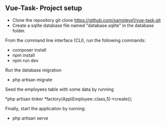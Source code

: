 ## Vue-Task- Project setup

* Clone the repository git clone  https://github.com/samsteve1/vue-task.git
* Create a sqlite database file named "database.sqlite" in the database folder.

From the command line interface (CLI), run the following commands:

* composer install
* npm install 
* npm run dev

Run the database migration 

* php artisan migrate

Seed the employees table with some data by running

*php artisan tinker
*factory(App\Employee::class,5)->create();

Finally, start the application by running:

* php artisan serve

